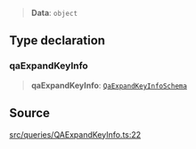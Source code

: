 > **Data**: `object`

## Type declaration

### qaExpandKeyInfo

> **qaExpandKeyInfo**: [`QaExpandKeyInfoSchema`](api%5Cinterfaces%5CQaExpandKeyInfoSchema.md)

## Source

[src/queries/QAExpandKeyInfo.ts:22](https://github.com/bhavjitChauhan/khan-api/blob/214cc6672777162cd3ec638a3ad3a22f7fe37e04/src/queries/QAExpandKeyInfo.ts#L22)
